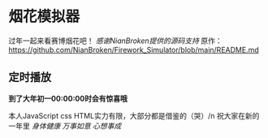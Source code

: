 # 烟花模拟器
过年一起来看赛博烟花吧！
*感谢NianBroken提供的源码支持*
原作：https://github.com/NianBroken/Firework_Simulator/blob/main/README.md
## 定时播放
**到了大年初一00:00:00时会有惊喜哦**

本人JavaScript css HTML实力有限，大部分都是借鉴的（哭）/n
祝大家在新的一年里
*身体健康 万事如意 心想事成*
